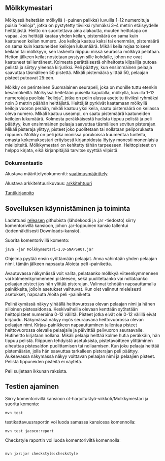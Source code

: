 ## Mölkkymestari
Mölkyssä heitetään mölkyllä (=puinen palikka) luvuilla 1–12 numeroituja puisia "keiloja", jotka on pystytetty tiiviiksi ryhmäksi 3–4 metrin etäisyydelle heittäjästä. Heitto on suoritettava aina alakautta, muuten heittotapa on vapaa. Jos heittäjä kaataa yhden keilan, pistemäärä on sama kuin kaatuneen keilan numero. Jos keiloja kaatuu kaksi tai enemmän, pistemäärä on sama kuin kaatuneiden keilojen lukumäärä. Mikäli keila nojaa toiseen keilaan tai mölkkyyn, sen laskenta riippuu missä seurassa mölkkyä pelataan. Heiton jälkeen keilat nostetaan pystyyn sille kohdalle, johon ne ovat kaatuneet tai lentäneet. Kolmesta perättäisestä ohiheitosta kilpailija putoaa pelistä ja siirtyy yleensä kirjuriksi. Peli päättyy, kun ensimmäinen pelaaja saavuttaa täsmälleen 50 pistettä. Mikäli pistemäärä ylittää 50, pelaajan pisteet putoavat 25:een. 




Mölkky on perinteinen Suomalainen seurapeli, joka on monille tuttu etenkin kesämökeiltä. Mölkyssä heitetään puisella kapulalla, mölkyllä, luvuilla 1-12 numeroiuja puolisia "keiloja", jotka on pelin alussa aseteltu tiiviiksi ryhmäksi noin 3 metrin päähän heittäjistä. Heittäjät pyrkivät kaatamaan mölkyllä keiloja vuoron perään, mikäli kaatuu yksi keila, saatu pistemäärä on keilassa oleva numero. Mikäli kaatuu useampi, on saatu pistemäärä kaatuneiden keilojen lukumäärä. Kolmesta peräkkäisestä hudista tippuu pelistä ja peli päättyy, kun ensimmäinen pelaaja saavuttaa täsmälleen sovitun pisterajan. Mikäli pisteraja ylittyy, pisteet joko puolitetaan tai nollataan peliporukasta riippuen. Mölkky on peli joka monissa porukoissa kuumentaa tunteita, omasta kokemuksestari erityisesti kirjanpidosta löytyy monesti monenlaisia mielipiteitä. Mölkkymestari on kehitetty tähän tarpeeseen. Heittopisteet on helppo kirjata, eikä kirjanpitäjää tarvitse syyttää vilpistä. 


### Dokumentaatio

Alustava määrittelydokumentti: [vaatimusmäärittely](https://github.com/palovpet/ot-harjoitustyo/blob/master/dokumentaatio/vaatimusmaarittely.md)

Alustava arkkitehtuurikuvaus: [arkkitehtuuri](https://github.com/palovpet/ot-harjoitustyo/blob/master/dokumentaatio/arkkitehtuuri.md)

[Tuntikirjanpito](https://github.com/palovpet/ot-harjoitustyo/blob/master/dokumentaatio/tuntikirjanpito.md)

## Sovelluksen käynnistäminen ja toiminta
Ladattuasi [releasen](https://github.com/palovpet/ot-harjoitustyo/releases/tag/viikko5) githubista (lähdekoodi ja .jar -tiedosto) siirry komentorivillä kansioon, johon .jar-loppuinen kansio tallentui (todennäköisesti Downloads-kansio). 

Suorita komentorivillä komento:  
```
java -jar Molkkymestari-1.0-SNAPSHOT.jar
```

Ohjelma pyytää ensin syöttämään pelaajat. Anna vähintään yhden pelaajan nimi, tämän jälkeen napsauta Aloiota peli -painiketta.

Avautuvassa näkymässä voit valita, pelataanko mölkkyä viiteenkymmeneen vai kolmeenkymmeneen pisteesen, sekä puolitetaanko vai nollataanko pelaajan pisteet jos hän ylittää pisterajan. Valinnat tehdään napsauttamalla painikkeita, jolloin asetukset vaihtuvat. Kun olet valinnut mieleisesti asetukset, napsauta Aloita peli -painiketta.

Pelinäkymässä näkyy ylhäällä heittovurossa olevan pelaajan nimi ja hänen silloinen pistesaldonsa. Keskivaiheilla olevaan kenttään syötetään heittopisteet numeroina 0-12 väliltä. Pisteet jotka eivät ole 0-12 välillä eivät kirjaudu. Näkymässä näkyy myös seuraavana heittovuorossa olevan pelaajan nimi. Kirjaa-painikkeen napsauttaminen tallentaa pisteet heittovuorossa olevalle pelaajalle ja päivittää pelivuoron seuraavalle. Hutiheitto kirjataan nollana. Mikäli pelaaja heittää kolme hutia peräkkäin, hän tippuu pelistä. Riippuen tehdyistä asetuksista, pistetavoitteen ylittäminen aiheuttaa pistesaldon puolittamisen tai nollaamisen. Kun joku pelaaja heittää pistemäärän, jolla hän saavuttaa tarkalleen pisterajan peli päättyy. Aukeavassa näkymässä näkyy voittavan pelaajan nimi ja pelaajien pisteet. Pelistä tippuneiden pisteitä ei näytetä.

Peli suljetaan ikkunan raksista.

## Testien ajaminen

Siirry komentorivillä kansioon ot-harjoitustyö-viikko5/Molkkymestari ja suorita komento: 
```
mvn test
```

testikattavuusraportin voi luoda samassa kansiossa komennolla: 
```
mvn test jacoco:report
```

Checkstyle raportin voi luoda komentoriviltä komennolla:
```

mvn jxr:jxr checkstyle:checkstyle
```

